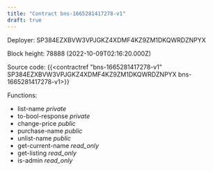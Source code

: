```yaml
---
title: "Contract bns-1665281417278-v1"
draft: true
---
```

Deployer: SP384EZXBVW3VPJGKZ4XDMF4KZ9ZM1DKQWRDZNPYX


 



Block height: 78888 (2022-10-09T02:16:20.000Z)

Source code: {{<contractref "bns-1665281417278-v1" SP384EZXBVW3VPJGKZ4XDMF4KZ9ZM1DKQWRDZNPYX bns-1665281417278-v1>}}

Functions:

* list-name _private_
* to-bool-response _private_
* change-price _public_
* purchase-name _public_
* unlist-name _public_
* get-current-name _read_only_
* get-listing _read_only_
* is-admin _read_only_
